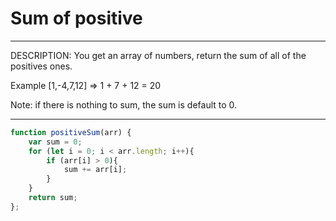 # Sum of positive

***
DESCRIPTION:
You get an array of numbers, return the sum of all of the positives ones.

Example [1,-4,7,12] => 1 + 7 + 12 = 20

Note: if there is nothing to sum, the sum is default to 0.
***

```js
function positiveSum(arr) {
    var sum = 0;
    for (let i = 0; i < arr.length; i++){
        if (arr[i] > 0){
            sum += arr[i];
        }
    }
    return sum;
};
```